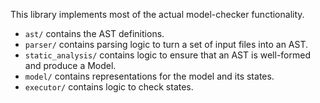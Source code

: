This library implements most of the actual model-checker functionality.

- `ast/` contains the AST definitions.
- `parser/` contains parsing logic to turn a set of input files into an AST.
- `static_analysis/` contains logic to ensure that an AST is well-formed and produce a Model.
- `model/` contains representations for the model and its states.
- `executor/` contains logic to check states.
